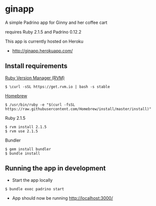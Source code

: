 # ginapp
A simple Padrino app for Ginny and her coffee cart  

requires Ruby 2.1.5 and Padrino 0.12.2

This app is currently hosted on Heroku
  + http://ginapp.herokuapp.com/
  

## Install requirements

  [Ruby Version Manager (RVM)](https://rvm.io/rvm/install)
  ```
  $ \curl -sSL https://get.rvm.io | bash -s stable
  ```

  [Homebrew](https://brew.sh/)
  ```
  $ /usr/bin/ruby -e "$(curl -fsSL https://raw.githubusercontent.com/Homebrew/install/master/install)"
  ```

  Ruby 2.1.5
  ```
  $ rvm install 2.1.5
  $ rvm use 2.1.5
  ```

  Bundler
  ```
  $ gem install bundler
  $ bundle install
  ```


## Running the app in development

- Start the app locally
```
$ bundle exec padrino start
```

- App should now be running
[http://localhost:3000/](http://localhost:3000/)
